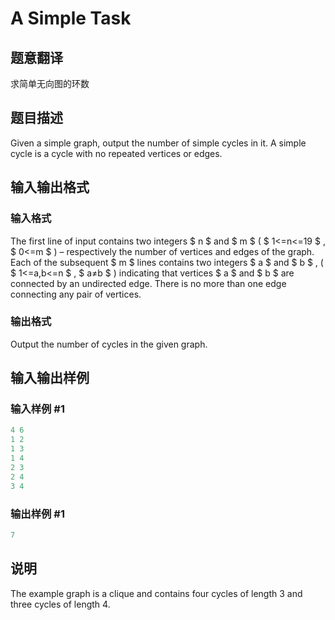 # A Simple Task

## 题意翻译

求简单无向图的环数

## 题目描述

Given a simple graph, output the number of simple cycles in it. A simple cycle is a cycle with no repeated vertices or edges.

## 输入输出格式

### 输入格式

The first line of input contains two integers $ n $ and $ m $ ( $ 1<=n<=19 $ , $ 0<=m $ ) – respectively the number of vertices and edges of the graph. Each of the subsequent $ m $ lines contains two integers $ a $ and $ b $ , ( $ 1<=a,b<=n $ , $ a≠b $ ) indicating that vertices $ a $ and $ b $ are connected by an undirected edge. There is no more than one edge connecting any pair of vertices.

### 输出格式

Output the number of cycles in the given graph.

## 输入输出样例

### 输入样例 #1

```cpp
4 6
1 2
1 3
1 4
2 3
2 4
3 4

```
### 输出样例 #1

```cpp
7

```
## 说明

The example graph is a clique and contains four cycles of length 3 and three cycles of length 4.

